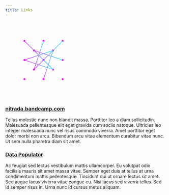 ```yaml
---
title: Links
---
```

<svg width="240" height="240" xmlns="http://www.w3.org/2000/svg" viewBox="0 0 240 240">
  <defs>
    <style>
      .node { fill: #FF00FF; }
      .link { stroke-width: 1.5; }
      @keyframes pulse {
        0%, 100% { r: 3; }
        50% { r: 5; }
      }
    </style>
    <linearGradient id="linkGradient" x1="0%" y1="0%" x2="100%" y2="0%">
      <stop offset="0%" stop-color="#FF00FF">
        <animate attributeName="stop-color" values="#FF00FF; #00FFFF; #FF00FF" dur="4s" repeatCount="indefinite" />
      </stop>
      <stop offset="100%" stop-color="#00FFFF">
        <animate attributeName="stop-color" values="#00FFFF; #FF00FF; #00FFFF" dur="4s" repeatCount="indefinite" />
      </stop>
    </linearGradient>
  </defs>
  
  <!-- Nodes -->
  <circle class="node" cx="120" cy="120" r="3">
    <animate attributeName="r" values="3;5;3" dur="2s" repeatCount="indefinite" />
  </circle>
  <circle class="node" cx="60" cy="60" r="3">
    <animate attributeName="r" values="3;5;3" dur="2s" repeatCount="indefinite" begin="0.5s" />
  </circle>
  <circle class="node" cx="180" cy="60" r="3">
    <animate attributeName="r" values="3;5;3" dur="2s" repeatCount="indefinite" begin="1s" />
  </circle>
  <circle class="node" cx="60" cy="180" r="3">
    <animate attributeName="r" values="3;5;3" dur="2s" repeatCount="indefinite" begin="1.5s" />
  </circle>
  <circle class="node" cx="180" cy="180" r="3">
    <animate attributeName="r" values="3;5;3" dur="2s" repeatCount="indefinite" begin="0.75s" />
  </circle>
  <circle class="node" cx="120" cy="60" r="3">
    <animate attributeName="r" values="3;5;3" dur="2s" repeatCount="indefinite" begin="0.25s" />
  </circle>
  <circle class="node" cx="120" cy="180" r="3">
    <animate attributeName="r" values="3;5;3" dur="2s" repeatCount="indefinite" begin="1.25s" />
  </circle>
  <circle class="node" cx="60" cy="120" r="3">
    <animate attributeName="r" values="3;5;3" dur="2s" repeatCount="indefinite" begin="1.75s" />
  </circle>
  <circle class="node" cx="180" cy="120" r="3">
    <animate attributeName="r" values="3;5;3" dur="2s" repeatCount="indefinite" begin="0.5s" />
  </circle>
  <circle class="node" cx="90" cy="90" r="3">
    <animate attributeName="r" values="3;5;3" dur="2s" repeatCount="indefinite" begin="1.5s" />
  </circle>
  <circle class="node" cx="150" cy="90" r="3">
    <animate attributeName="r" values="3;5;3" dur="2s" repeatCount="indefinite" begin="0.75s" />
  </circle>
  <circle class="node" cx="90" cy="150" r="3">
    <animate attributeName="r" values="3;5;3" dur="2s" repeatCount="indefinite" begin="1s" />
  </circle>
  <circle class="node" cx="150" cy="150" r="3">
    <animate attributeName="r" values="3;5;3" dur="2s" repeatCount="indefinite" begin="0.25s" />
  </circle>

  <!-- Links -->
  <line class="link" x1="120" y1="120" x2="60" y2="60" stroke="url(#linkGradient)">
    <animate attributeName="opacity" values="0;1;0" dur="3s" repeatCount="indefinite" begin="0s" />
  </line>
  <line class="link" x1="60" y1="60" x2="180" y2="60" stroke="url(#linkGradient)">
    <animate attributeName="opacity" values="0;1;0" dur="4s" repeatCount="indefinite" begin="1s" />
  </line>
  <line class="link" x1="180" y1="60" x2="180" y2="180" stroke="url(#linkGradient)">
    <animate attributeName="opacity" values="0;1;0" dur="3.5s" repeatCount="indefinite" begin="2s" />
  </line>
  <line class="link" x1="180" y1="180" x2="60" y2="180" stroke="url(#linkGradient)">
    <animate attributeName="opacity" values="0;1;0" dur="4.5s" repeatCount="indefinite" begin="0.5s" />
  </line>
  <line class="link" x1="60" y1="180" x2="60" y2="60" stroke="url(#linkGradient)">
    <animate attributeName="opacity" values="0;1;0" dur="3.8s" repeatCount="indefinite" begin="1.5s" />
  </line>
  <line class="link" x1="120" y1="60" x2="90" y2="150" stroke="url(#linkGradient)">
    <animate attributeName="opacity" values="0;1;0" dur="4.2s" repeatCount="indefinite" begin="0.8s" />
  </line>
  <line class="link" x1="180" y1="120" x2="90" y2="90" stroke="url(#linkGradient)">
    <animate attributeName="opacity" values="0;1;0" dur="3.7s" repeatCount="indefinite" begin="2.5s" />
  </line>
  <line class="link" x1="150" y1="90" x2="60" y2="120" stroke="url(#linkGradient)">
    <animate attributeName="opacity" values="0;1;0" dur="4.3s" repeatCount="indefinite" begin="1.2s" />
  </line>
  <line class="link" x1="120" y1="180" x2="150" y2="90" stroke="url(#linkGradient)">
    <animate attributeName="opacity" values="0;1;0" dur="3.9s" repeatCount="indefinite" begin="0.3s" />
  </line>
  <line class="link" x1="90" y1="90" x2="150" y2="150" stroke="url(#linkGradient)">
    <animate attributeName="opacity" values="0;1;0" dur="4.1s" repeatCount="indefinite" begin="1.8s" />
  </line>
  <line class="link" x1="120" y1="120" x2="180" y2="120" stroke="url(#linkGradient)">
    <animate attributeName="opacity" values="0;1;0" dur="3.6s" repeatCount="indefinite" begin="0.7s" />
  </line>
  <line class="link" x1="60" y1="120" x2="150" y2="150" stroke="url(#linkGradient)">
    <animate attributeName="opacity" values="0;1;0" dur="4.4s" repeatCount="indefinite" begin="2.2s" />
  </line>
  <line class="link" x1="120" y1="60" x2="120" y2="180" stroke="url(#linkGradient)">
    <animate attributeName="opacity" values="0;1;0" dur="3.3s" repeatCount="indefinite" begin="1.6s" />
  </line>
  <line class="link" x1="90" y1="150" x2="180" y2="60" stroke="url(#linkGradient)">
    <animate attributeName="opacity" values="0;1;0" dur="4.7s" repeatCount="indefinite" begin="0.9s" />
  </line>
  <line class="link" x1="60" y1="60" x2="150" y2="150" stroke="url(#linkGradient)">
    <animate attributeName="opacity" values="0;1;0" dur="3.2s" repeatCount="indefinite" begin="2.7s" />
  </line>
</svg>

### [nitrada.bandcamp.com](https://nitrada.bandcamp.com)
Tellus molestie nunc non blandit massa. Porttitor leo a diam sollicitudin. Malesuada pellentesque elit eget gravida cum sociis natoque. Ultricies leo integer malesuada nunc vel risus commodo viverra. Amet porttitor eget dolor morbi non arcu. Bibendum arcu vitae elementum curabitur vitae nunc. Ut sem nulla pharetra diam sit amet. 

### [Data Populator](https://www.datapopulator.com)
Ac feugiat sed lectus vestibulum mattis ullamcorper. Eu volutpat odio facilisis mauris sit amet massa vitae. Semper eget duis at tellus at urna condimentum mattis pellentesque. Tincidunt dui ut ornare lectus sit amet. Sed augue lacus viverra vitae congue eu. Nisi lacus sed viverra tellus. Sed id semper risus in. Urna nunc id cursus metus aliquam.
